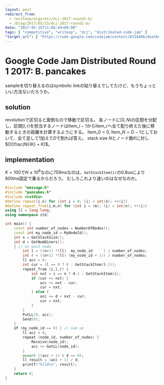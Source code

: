 ```yaml
---
layout: post
redirect_from:
  - /writeup/algo/etc/dcj-2017-round1-b/
  - /blog/2017/05/15/dcj-2017-round1-b/
date: "2017-05-15T11:08:44+09:00"
tags: [ "competitive", "writeup", "dcj", "distributed-code-jam" ]
"target_url": [ "https://code.google.com/codejam/contest/8314486/dashboard#s=p1" ]
---
```


# Google Code Jam Distributed Round 1 2017: B. pancakes

sampleを切り替えるのはsymbolic linkの貼り替えでしてたけど、もうちょっといい方法ないだろうか。

## solution

revolutionで区切ると面倒なので移動で区切る。
各ノードに$[0, N)$の区間を分配し、区間$[l, r)$を担当するノードは$\mathrm{Item}\_{l-1}$から$\mathrm{Item}\_{r}$へ全て配り終えた後に移動するときの距離を計算するようにする。
$\mathrm{Item}\_0 = 0, \; \mathrm{Item}\_N = D-1$としておいて、全て足して$1$加えて$D$で割れば答え。
stack size $N$とノード数$K$に対し$O(\frac{N}{K} + K)$。

## implementation

$K = 100$で$N \le 10^8$なのに$759$msなのは、`GetStackItem(i)`の$0.8$usにより$800$ms固定で乗るからだろう。
むしろこれより速いのはなぜなのか。

``` c++
#include "message.h"
#include "pancakes.h"
#include <cstdio>
#define repeat(i,n) for (int i = 0; (i) < int(n); ++(i))
#define repeat_from(i,m,n) for (int i = (m); (i) < int(n); ++(i))
using ll = long long;
using namespace std;

int main() {
    const int number_of_nodes = NumberOfNodes();
    const int my_node_id = MyNodeId();
    int n = GetStackSize();
    int d = GetNumDiners();
    { // on each node
        int l = ((n+1) *(ll)  my_node_id     ) / number_of_nodes;
        int r = ((n+1) *(ll) (my_node_id + 1)) / number_of_nodes;
        ll acc = 0;
        int cur = (l == 0 ? 0 : GetStackItem(l-1));
        repeat_from (i,l,r) {
            int nxt = i == n ? d-1 : GetStackItem(i);
            if (cur <= nxt) {
                acc += nxt - cur;
                cur = nxt;
            } else {
                acc += d + nxt - cur;
                cur = nxt;
            }
        }
        PutLL(0, acc);
        Send(0);
    }
    if (my_node_id == 0) { // sum up
        ll acc = 0;
        repeat (node_id, number_of_nodes) {
            Receive(node_id);
            acc += GetLL(node_id);
        }
        assert ((acc + 1) % d == 0);
        ll result = (acc + 1) / d;
        printf("%lld\n", result);
    }
    return 0;
}
```
